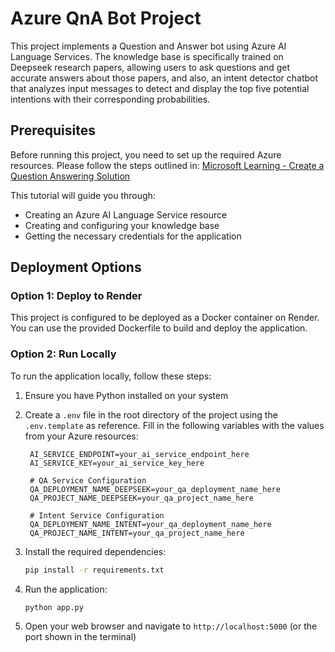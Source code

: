 # Azure QnA Bot Project

This project implements a Question and Answer bot using Azure AI Language Services. The knowledge base is specifically trained on Deepseek research papers, allowing users to ask questions and get accurate answers about those papers, and also, an intent detector chatbot that analyzes input messages to detect and display the top five potential intentions with their corresponding probabilities.

## Prerequisites

Before running this project, you need to set up the required Azure resources. Please follow the steps outlined in:
[Microsoft Learning - Create a Question Answering Solution](https://microsoftlearning.github.io/mslearn-ai-language/Instructions/Exercises/02-qna.html)

This tutorial will guide you through:
- Creating an Azure AI Language Service resource
- Creating and configuring your knowledge base
- Getting the necessary credentials for the application

## Deployment Options

### Option 1: Deploy to Render

This project is configured to be deployed as a Docker container on Render. You can use the provided Dockerfile to build and deploy the application.

### Option 2: Run Locally

To run the application locally, follow these steps:

1. Ensure you have Python installed on your system

2. Create a `.env` file in the root directory of the project using the `.env.template` as reference. Fill in the following variables with the values from your Azure resources:
   ```
    AI_SERVICE_ENDPOINT=your_ai_service_endpoint_here
    AI_SERVICE_KEY=your_ai_service_key_here

    # QA Service Configuration
    QA_DEPLOYMENT_NAME_DEEPSEEK=your_qa_deployment_name_here
    QA_PROJECT_NAME_DEEPSEEK=your_qa_project_name_here

    # Intent Service Configuration
    QA_DEPLOYMENT_NAME_INTENT=your_qa_deployment_name_here
    QA_PROJECT_NAME_INTENT=your_qa_project_name_here
   ```

3. Install the required dependencies:
   ```bash
   pip install -r requirements.txt
   ```

4. Run the application:
   ```bash
   python app.py
   ```

5. Open your web browser and navigate to `http://localhost:5000` (or the port shown in the terminal)

